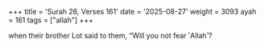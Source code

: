 +++
title = 'Surah 26, Verses 161'
date = '2025-08-27'
weight = 3093
ayah = 161
tags = ["allah"]
+++

when their brother Lot said to them, “Will you not fear ˹Allah˺?